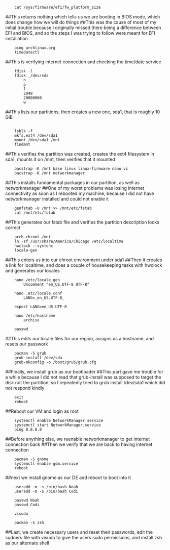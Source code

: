 ```
	cat /sys/firmware/efi/fw_platform_size
```
##This returns nothing which tells us we are booting in BIOS mode, which does change how we will do things
##This was the cause of most of my initial trouble because I originally missed there being a difference between EFI and BIOS, and so the steps I was trying to follow were meant for EFI installation

```
	ping archlinux.org
	timedatectl
```
##This is verifying internet connection and checking the time/date service

```
	fdisk -l
	fdisk _/dev/sda
		n
		p
		1
		2048
		20000000
		w
```
##This lists our partitions, then creates a new one, sda1, that is roughly 10 GiB

```

	lsblk -f
	mkfs.ext4 /dev/sda1
	mount /dev/sda1 /mnt
	findmnt
```
##This verifies the partition was created, creates the ext4 filesystem in sda1, mounts it on /mnt, then verifies that it mounted


```
	pacstrap -K /mnt base linux linux-firmware nano vi
	pacstrap -K /mnt networkmanager
```
##This installs fundamental packages in our partition, as well as networkmanager
##One of my worst problems was losing internet connectivity as soon as I rebooted my machine, because I did not have networkmanager installed and could not enable it


```
	genfstab -U /mnt >> /mnt/etc/fstab
	cat /mnt/etc/fstab
```
##This generates our fstab file and verifies the partition description looks correct


```
	arch-chroot /mnt
	ln -sf /usr/share/America/Chicago /etc/localtime
	hwclock --systohc
	locale-gen
```
##This enters us into our chroot environment under sda1
##Then it creates a link for localtime, and does a couple of housekeeping tasks with hwclock and generates our locales 


```
	nano /etc/locale.gen
		Uncomment "en_US.UTF-8 UTF-8"

	nano .etc/locale.conf
		LANG=_en_US.UTF-8_

	export LANG=en_US.UTF-8

	nano /etc/hostname
		archiso

	passwd
```
##This edits our locale files for our region, assigns us a hostname, and resets our passwork


```
	pacman -S grub
	grub-install /dev/sda
	grub-mkconfig -o /boot/grub/grub.cfg
```
##Finally, we install grub as our bootloader
##This part gave me trouble for a while because I did not read that grub-install was supposed to target the disk not the partition, so I repeatedly tried to grub install /dev/sda1 which did not respond kindly

```
	exit 
	reboot
```
##Reboot our VM and login as root

```
	systemctl enable NetworkManager.service
	systemctl start NetworkManager.service
	ping 8.8.8.8
```
##Before anything else, we reenable networkmanager to get internet connection back
##Then we verify that we are back to having internet connection

```
	pacman -S gnome
	systemctl enable gdm.service
	reboot
```
##next we install gnome as our DE and reboot to boot into it


```
	useradd -m -s /bin/bash Noah
	useradd -m -s /bin/bash Codi

	passwd Noah
	passwd Codi

	visudo

	pacman -S zsh
```
##Last, we create necessary users and reset their passwords, edit the sudoers file with visudo to give the users sudo permissions, and install zsh as our alternate shell

